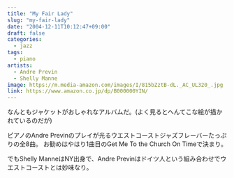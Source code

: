 ```yaml
---
title: "My Fair Lady"
slug: "my-fair-lady"
date: "2004-12-11T10:12:47+09:00"
draft: false
categories: 
  - jazz
tags: 
  - piano
artists:
  - Andre Previn
  - Shelly Manne
image: https://m.media-amazon.com/images/I/815bZztB-dL._AC_UL320_.jpg
link: https://www.amazon.co.jp/dp/B000000YIN/
---
```

なんともジャケットがおしゃれなアルバムだ。(よく見るとへんてこな絵が描かれているのだが)
<!--more-->
ピアノのAndre Previnのプレイが光るウエストコーストジャズフレーバーたっぷりの全8曲。
お勧めはやはり1曲目のGet Me To the Church On Timeで決まり。 

でもShelly ManneはNY出身で、Andre Previnはドイツ人という組み合わせでウエストコーストとは妙味なり。
